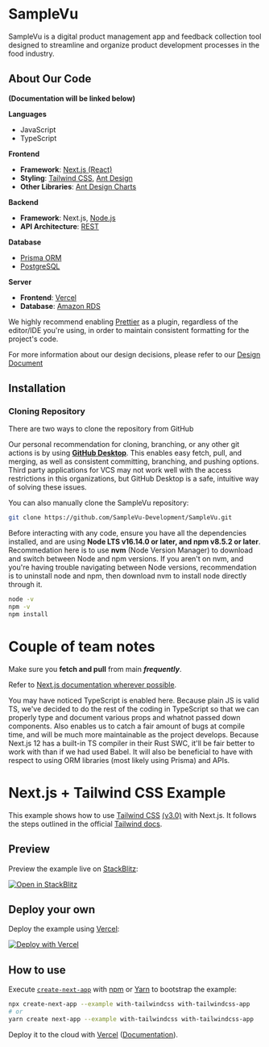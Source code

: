 # SampleVu

SampleVu is a digital product management app and feedback collection tool designed to streamline and organize product development processes in the food industry.

## About Our Code

**(Documentation will be linked below)**

**Languages**

- JavaScript
- TypeScript

**Frontend**

- **Framework**: [Next.js (React)](https://nextjs.org/docs)
- **Styling**: [Tailwind CSS](https://tailwindcss.com/docs/installation), [Ant Design](https://ant.design/docs/react/introduce)
- **Other Libraries**: [Ant Design Charts](https://charts.ant.design/en/docs/manual/introduction)

**Backend**

- **Framework**: Next.js, [Node.js](https://nodejs.org/en/docs/)
- **API Architecture**: [REST](https://restfulapi.net/)

**Database**

- [Prisma ORM](https://www.prisma.io/docs/)
- [PostgreSQL](https://www.postgresql.org/docs/)

**Server**

- **Frontend**: [Vercel](https://vercel.com/docs)
- **Database**: [Amazon RDS](https://docs.aws.amazon.com/rds/index.html?nc2=h_ql_doc_rds)

We highly recommend enabling [Prettier](https://prettier.io/) as a plugin, regardless of the editor/IDE you're using, in order to maintain consistent formatting for the project's code.

For more information about our design decisions, please refer to our [Design Document](https://tarheels.live/523eggplants/d2-design-document-2/)

## Installation

### Cloning Repository

There are two ways to clone the repository from GitHub

Our personal recommendation for cloning, branching, or any other git actions is by using **[GitHub Desktop](https://desktop.github.com/)**. This enables easy fetch, pull, and merging, as well as consistent committing, branching, and pushing options. Third party applications for VCS may not work well with the access restrictions in this organizations, but GitHub Desktop is a safe, intuitive way of solving these issues.

You can also manually clone the SampleVu repository:

```bash
git clone https://github.com/SampleVu-Development/SampleVu.git
```

Before interacting with any code, ensure you have all the dependencies installed, and are using **Node LTS v16.14.0 or later, and npm v8.5.2 or later**. Recommedation here is to use **nvm** (Node Version Manager) to download and switch between Node and npm versions. If you aren't on nvm, and you're having trouble navigating between Node versions, recommendation is to uninstall node and npm, then download nvm to install node directly through it.

```bash
node -v
npm -v
npm install
```

# Couple of team notes

Make sure you **fetch and pull** from main **_frequently_**.

Refer to [Next.js documentation wherever possible](https://nextjs.org/docs/testing#jest-and-react-testing-library).

You may have noticed TypeScript is enabled here. Because plain JS is valid TS, we've decided to do the rest of the coding in TypeScript so that we can properly type and document various props and whatnot passed down components. Also enables us to catch a fair amount of bugs at compile time, and will be much more maintainable as the project develops. Because Next.js 12 has a built-in TS compiler in their Rust SWC, it'll be fair better to work with than if we had used Babel. It will also be beneficial to have with respect to using ORM libraries (most likely using Prisma) and APIs.

# Next.js + Tailwind CSS Example

This example shows how to use [Tailwind CSS](https://tailwindcss.com/) [(v3.0)](https://tailwindcss.com/blog/tailwindcss-v3) with Next.js. It follows the steps outlined in the official [Tailwind docs](https://tailwindcss.com/docs/guides/nextjs).

## Preview

Preview the example live on [StackBlitz](http://stackblitz.com/):

[![Open in StackBlitz](https://developer.stackblitz.com/img/open_in_stackblitz.svg)](https://stackblitz.com/github/vercel/next.js/tree/canary/examples/with-tailwindcss)

## Deploy your own

Deploy the example using [Vercel](https://vercel.com?utm_source=github&utm_medium=readme&utm_campaign=next-example):

[![Deploy with Vercel](https://vercel.com/button)](https://vercel.com/new/git/external?repository-url=https://github.com/vercel/next.js/tree/canary/examples/with-tailwindcss&project-name=with-tailwindcss&repository-name=with-tailwindcss)

## How to use

Execute [`create-next-app`](https://github.com/vercel/next.js/tree/canary/packages/create-next-app) with [npm](https://docs.npmjs.com/cli/init) or [Yarn](https://yarnpkg.com/lang/en/docs/cli/create/) to bootstrap the example:

```bash
npx create-next-app --example with-tailwindcss with-tailwindcss-app
# or
yarn create next-app --example with-tailwindcss with-tailwindcss-app
```

Deploy it to the cloud with [Vercel](https://vercel.com/new?utm_source=github&utm_medium=readme&utm_campaign=next-example) ([Documentation](https://nextjs.org/docs/deployment)).
